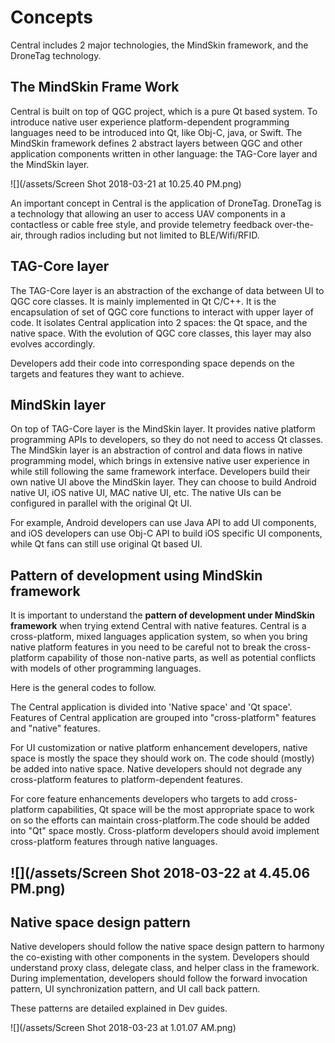 # Concepts

Central includes 2 major technologies, the MindSkin framework, and the DroneTag technology.

## The MindSkin Frame Work

Central is built on top of QGC project, which is a pure Qt based system. To introduce native user experience platform-dependent programming languages need to be introduced into Qt, like Obj-C, java, or Swift. The MindSkin framework defines 2 abstract layers between QGC and other application components written in other language: the TAG-Core layer and the MindSkin layer.

![](/assets/Screen Shot 2018-03-21 at 10.25.40 PM.png)

An important concept in Central is the application of DroneTag. DroneTag is a technology that allowing an user to access UAV components in a contactless or cable free style, and provide telemetry feedback over-the-air, through radios including but not limited to BLE/Wifi/RFID.

## TAG-Core layer

The TAG-Core layer is an abstraction of the exchange of data between UI to QGC core classes. It is mainly implemented in Qt C/C++. It is the encapsulation of set of QGC core functions to interact with upper layer of code. It isolates Central application into 2 spaces: the Qt space, and the native space. With the evolution of QGC core classes, this layer may also evolves accordingly.

Developers add their code into corresponding space depends on the targets and features they want to achieve.

## MindSkin layer

On top of TAG-Core layer is the MindSkin layer. It provides native platform programming APIs to developers, so they do not need to access Qt classes. The MindSkin layer is an abstraction of control and data flows in native programming model, which brings in extensive native user experience in while still following the same framework interface. Developers build their own native UI above the MindSkin layer. They can choose to build Android native UI, iOS native UI, MAC native UI, etc. The native UIs can be configured in parallel with the original Qt UI.

For example, Android developers can use Java API to add UI components, and iOS developers can use Obj-C API to build iOS specific UI components, while Qt fans can still use original Qt based UI.

## Pattern of development using MindSkin framework

It is important to understand the **pattern of development under MindSkin framework** when trying extend Central with native features. Central is a cross-platform, mixed languages application system, so when you bring native platform features in you need to be careful not to break the cross-platform capability of those non-native parts, as well as potential conflicts with models of other programming languages.

Here is the general codes to follow.

The Central application is divided into 'Native space' and 'Qt space'. Features of Central application are grouped into "cross-platform" features and "native" features.

For UI customization or native platform enhancement developers, native space is mostly the space they should work on. The code should \(mostly\)  be added into native space. Native developers should not degrade any cross-platform features to platform-dependent features.

For core feature enhancements developers who targets to add cross-platform capabilities, Qt space will be the most appropriate space to work on so the efforts can maintain cross-platform.The code should be added into "Qt" space mostly.  Cross-platform developers should avoid implement cross-platform features through native languages.

## ![](/assets/Screen Shot 2018-03-22 at 4.45.06 PM.png)

## 

## Native space design pattern

Native developers should follow the native space design pattern to harmony the co-existing with other components in the system. Developers should understand proxy class, delegate class, and helper class in the framework. During implementation, developers should follow the forward invocation pattern, UI synchronization pattern, and UI call back pattern.

These patterns are detailed explained in Dev guides.

![](/assets/Screen Shot 2018-03-23 at 1.01.07 AM.png)

## 



